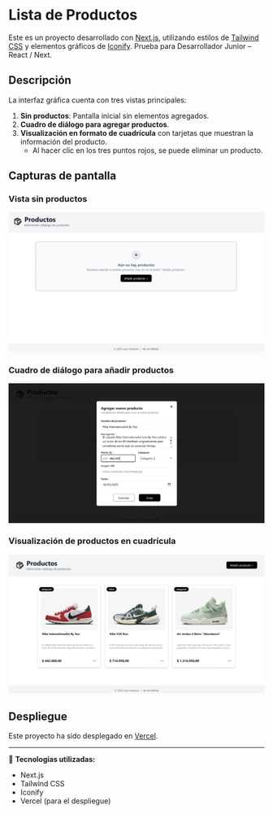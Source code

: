 # Lista de Productos

Este es un proyecto desarrollado con [Next.js](https://nextjs.org), utilizando estilos de [Tailwind CSS](https://tailwindcss.com) y elementos gráficos de [Iconify](https://iconify.design/). Prueba para Desarrollador Junior – React / Next.

## Descripción
La interfaz gráfica cuenta con tres vistas principales:
1. **Sin productos**: Pantalla inicial sin elementos agregados.
2. **Cuadro de diálogo para agregar productos**.
3. **Visualización en formato de cuadrícula** con tarjetas que muestran la información del producto.  
   - Al hacer clic en los tres puntos rojos, se puede eliminar un producto.

## Capturas de pantalla

### Vista sin productos
![Vista sin productos](/client/public/readme/l1.png)

### Cuadro de diálogo para añadir productos
![Cuadro de diálogo](/client/public/readme/l2.png)

### Visualización de productos en cuadrícula
![Vista en cuadrícula](/client/public/readme/l3.png)

## Despliegue
Este proyecto ha sido desplegado en [Vercel](https://vercel.com).

---
📌 **Tecnologías utilizadas:**
- Next.js
- Tailwind CSS
- Iconify
- Vercel (para el despliegue)
